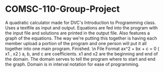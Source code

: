 # COMSC-110-Group-Project
A quadratic calculator made for DVC's Introduction to Programming class.
Uses a textfile as input and output. Equations are fed into the program with the input file and solutions are printed in the output file. Also features a graph of the equations. The way we're putting this together is having each member upload a portion of the program and one person will put it all together into one main program.
Finished.
\n
File Format
ax^2 + bx + c = 0 ( x1 , x2 )
a, b, and c are coefficients.
x1 and x2 are the beginning and end of the domain.
The domain serves to tell the program where to start and end the graph.
Domain is in interval notation for ease of programming.
